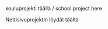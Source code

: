 kouluprojekti täällä / school project here
<link a href="ckarau.github.io/Digipalvelut/"> Nettisivuprojektin löydät täältä

